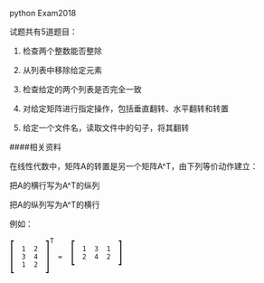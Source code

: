 python
Exam2018

试题共有5道题目：

1. 检查两个整数能否整除

2. 从列表中移除给定元素

3. 检查给定的两个列表是否完全一致

4. 对给定矩阵进行指定操作，包括垂直翻转、水平翻转和转置

5. 给定一个文件名，读取文件中的句子，将其翻转

####相关资料

在线性代数中，矩阵A的转置是另一个矩阵A^T，由下列等价动作建立：

把A的横行写为A^T的纵列

把A的纵列写为A^T的横行

例如：

    ┏        ┓T    ┏           ┓
    ┃  1  2  ┃     ┃  1  3  1  ┃
    ┃  3  4  ┃  =  ┃  2  4  2  ┃
    ┃  1  2  ┃     ┗           ┛
    ┗        ┛